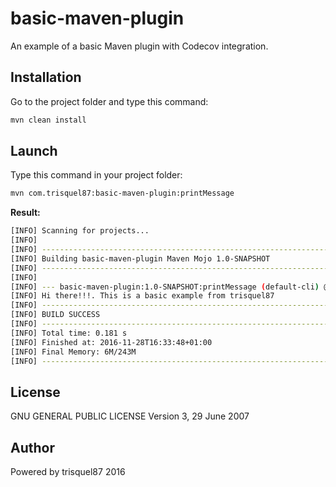 # basic-maven-plugin
An example of a basic Maven plugin with Codecov integration.

Installation
----

Go to the project folder and type this command:

```sh
mvn clean install
```

Launch
----

Type this command in your project folder:

```sh
mvn com.trisquel87:basic-maven-plugin:printMessage
```

**Result:**

```sh
[INFO] Scanning for projects...
[INFO]
[INFO] ------------------------------------------------------------------------
[INFO] Building basic-maven-plugin Maven Mojo 1.0-SNAPSHOT
[INFO] ------------------------------------------------------------------------
[INFO]
[INFO] --- basic-maven-plugin:1.0-SNAPSHOT:printMessage (default-cli) @ basic-maven-plugin ---
[INFO] Hi there!!!. This is a basic example from trisquel87
[INFO] ------------------------------------------------------------------------
[INFO] BUILD SUCCESS
[INFO] ------------------------------------------------------------------------
[INFO] Total time: 0.181 s
[INFO] Finished at: 2016-11-28T16:33:48+01:00
[INFO] Final Memory: 6M/243M
[INFO] ------------------------------------------------------------------------
```

License
----

 GNU GENERAL PUBLIC LICENSE Version 3, 29 June 2007
 

Author
----
Powered by trisquel87 2016